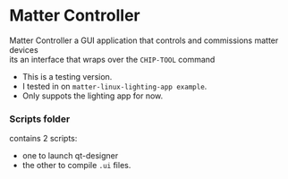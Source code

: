 # Matter Controller 
Matter Controller a GUI application that controls and commissions matter devices<br>
its an interface that wraps over the `CHIP-TOOL` command <br>
- This is a testing version. 
- I tested in on `matter-linux-lighting-app example`.
- Only suppots the lighting app for now.  

### Scripts folder 
contains 2 scripts: 
- one to launch qt-designer 
- the other to compile `.ui` files. 
